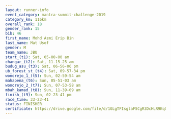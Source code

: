 ```yaml
---
layout: runner-info 
event_category: mantra-summit-challenge-2019 
category_km: 116km 
overall_rank: 18
gender_rank: 15
bib: 46
first_name: Mohd Azmi Erip Bin
last_name: Mat Usof
gender: M
team_name: JBU
start_(t1): Sat, 05-00-00 am
changar_(t2): Sat, 11-15-25 am
budug_asu_(t3): Sat, 06-56-06 pm
ub_forest_st_(t4): Sat, 09-57-34 pm
wonorejo_1_(t5): Sun, 02-59-54 am
mahapena_(t6): Sun, 05-51-03 am
wonorejo_2_(t7): Sun, 07-53-58 am
mbah_kamad_(t8): Sun, 11-39-09 am
finish_(t9): Sun, 02-23-41 pm
race_time: 33-23-41
status: FINISHER
certificate: https://drive.google.com/file/d/1GLgTFIsglaFSCgR3DcHLR9KqOMJm6Phu/view?usp=sharing
---
```


